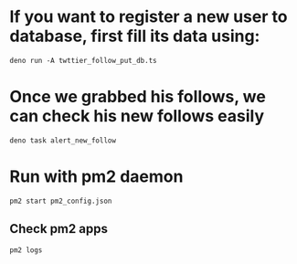 # If you want to register a new user to database, first fill its data using:
`deno run -A twttier_follow_put_db.ts`

# Once we grabbed his follows, we can check his new follows easily
`deno task alert_new_follow`

# Run with pm2 daemon
`pm2 start pm2_config.json`

## Check pm2 apps
`pm2 logs`